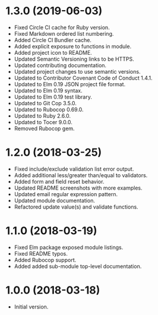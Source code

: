 # 1.3.0 (2019-06-03)

- Fixed Circle CI cache for Ruby version.
- Fixed Markdown ordered list numbering.
- Added Circle CI Bundler cache.
- Added explicit exposure to functions in module.
- Added project icon to README.
- Updated Semantic Versioning links to be HTTPS.
- Updated contributing documentation.
- Updated project changes to use semantic versions.
- Updated to Contributor Covenant Code of Conduct 1.4.1.
- Updated to Elm 0.19 JSON project file format.
- Updated to Elm 0.19 syntax.
- Updated to Elm 0.19 test library.
- Updated to Git Cop 3.5.0.
- Updated to Rubocop 0.69.0.
- Updated to Ruby 2.6.0.
- Updated to Tocer 9.0.0.
- Removed Rubocop gem.

# 1.2.0 (2018-03-25)

- Fixed include/exclude validation list error output.
- Added additional less/greater than/equal to validators.
- Added form and field reset behavior.
- Updated README screenshots with more examples.
- Updated email regular expression pattern.
- Updated module documentation.
- Refactored update value(s) and validate functions.

# 1.1.0 (2018-03-19)

- Fixed Elm package exposed module listings.
- Fixed README typos.
- Added Rubocop support.
- Added added sub-module top-level documentation.

# 1.0.0 (2018-03-18)

- Initial version.
